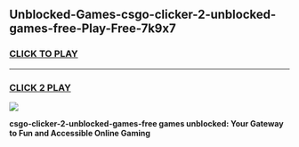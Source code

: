 
## Unblocked-Games-csgo-clicker-2-unblocked-games-free-Play-Free-7k9x7
<h3>
<a href="https://premium76.site?title=csgo-clicker-2-unblocked-games-free&ref=18A">CLICK TO PLAY</a></h3>
<hr>

<h3>
<a href="https://premium76.site?title=csgo-clicker-2-unblocked-games-free&ref=18A">CLICK 2 PLAY</a>
  
</h3>

<a href="https://premium76.site?title=csgo-clicker-2-unblocked-games-free&ref=18A"><img src="https://clearcache.store/games.png"></a>


**csgo-clicker-2-unblocked-games-free games unblocked: Your Gateway to Fun and Accessible Online Gaming**
